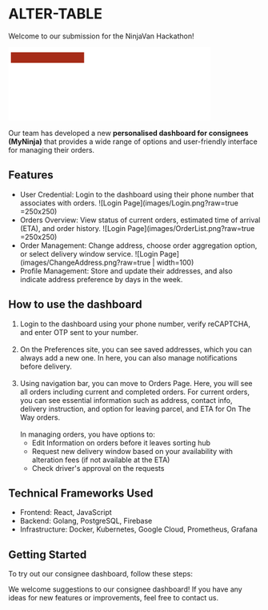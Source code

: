 # ALTER-TABLE

Welcome to our submission for the NinjaVan Hackathon!  

![MyNinja Logo](images/logo_wht.png?raw=true)

Our team has developed a new **personalised dashboard for consignees (MyNinja)** that provides a wide range of options and user-friendly interface for managing their orders.

## Features

* User Credential: Login to the dashboard using their phone number that associates with orders.
![Login Page](images/Login.png?raw=true =250x250)
* Orders Overview: View status of current orders, estimated time of arrival (ETA), and order history.
![Login Page](images/OrderList.png?raw=true  =250x250)
* Order Management: Change address, choose order aggregation option, or select delivery window service.
![Login Page](images/ChangeAddress.png?raw=true | width=100)
* Profile Management: Store and update their addresses, and also indicate address preference by days in the week.

## How to use the dashboard

1. Login to the dashboard using your phone number, verify reCAPTCHA, and enter OTP sent to your number.<br/><br/>
2. On the Preferences site, you can see saved addresses, which you can always add a new one. In here, you can also manage notifications before delivery. <br/><br/>
3. Using navigation bar, you can move to Orders Page. Here, you will see all orders including current and completed orders. For current orders, you can see essential information such as address, contact info, delivery instruction, and option for leaving parcel, and ETA for On The Way orders. <br/><br/>
In managing orders, you have options to: <br/>
    - Edit Information on orders before it leaves sorting hub
    - Request new delivery window based on your availability with alteration fees (if not available at the ETA)
    - Check driver's approval on the requests

## Technical Frameworks Used

* Frontend: React, JavaScript
* Backend: Golang, PostgreSQL, Firebase
* Infrastructure: Docker, Kubernetes, Google Cloud, Prometheus, Grafana

## Getting Started

To try out our consignee dashboard, follow these steps:



We welcome suggestions to our consignee dashboard! If you have any ideas for new features or improvements, feel free to contact us.
